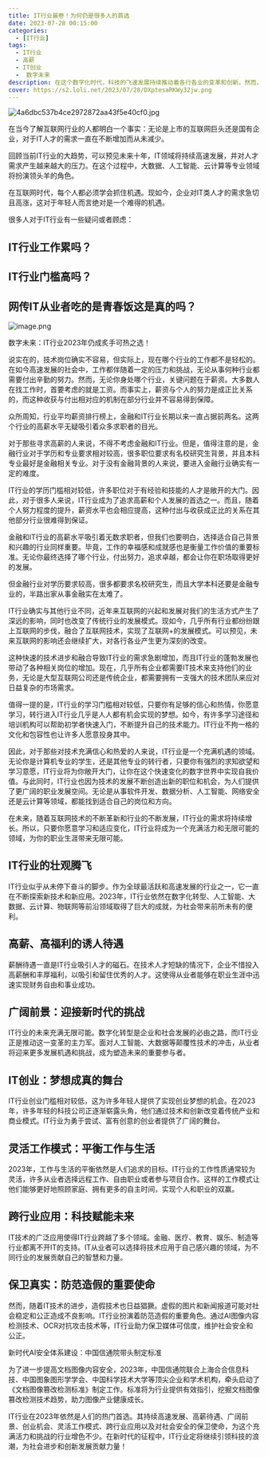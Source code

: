 ```yaml
---
title: IT行业最卷！为何仍是很多人的首选
date: 2023-07-28 00:15:00
categories:
  - [IT行业]
tags:
  - IT行业
  - 高薪
  - IT创业
  -  数字未来
description: 在这个数字化时代，科技的飞速发展持续推动着各行各业的变革和创新。然而，在众多瞩目的行业中，IT行业依然是人们心中最卷的首选。让我们一同探索IT行业持续火爆的原因和其在2023年的迷人魅力。
cover: https://s2.loli.net/2023/07/28/DXptesaRKWy32jw.png
---
```

![4a6dbc537b4ce2972872aa43f5e40cf0.jpg](https://s2.loli.net/2023/07/28/Sc9bO4dnqFfa1GI.jpg)

在当今了解互联网行业的人都明白一个事实：无论是上市的互联网巨头还是国有企业，对于IT人才的需求一直在不断增加而从未减少。

回顾当前IT行业的大趋势，可以预见未来十年，IT领域将持续高速发展，并对人才需求产生越来越大的压力。在这个过程中，大数据、人工智能、云计算等专业领域将扮演领头羊的角色。

在互联网时代，每个人都必须学会抓住机遇。现如今，企业对IT类人才的需求急切且高涨，这对于年轻人而言绝对是一个难得的机遇。

很多人对于IT行业有一些疑问或者顾虑：

## IT行业工作累吗？

## IT行业门槛高吗？

## 网传IT从业者吃的是青春饭这是真的吗？

![image.png](https://s2.loli.net/2023/07/28/jBGHY48sZg5xWyD.png)

 数字未来：IT行业2023年仍成炙手可热之选！

说实在的，技术岗位确实不容易，但实际上，现在哪个行业的工作都不是轻松的。在如今高速发展的社会中，工作都伴随着一定的压力和挑战，无论从事何种行业都需要付出辛勤的努力。然而，无论你身处哪个行业，关键问题在于薪资。大多数人在找工作时，首要考虑的就是工资。而事实上，薪资与个人的努力是成正比关系的，而这种收获与付出相对应的机制在部分行业并不容易得到保障。

众所周知，行业平均薪资排行榜上，金融和IT行业长期以来一直占据前两名。这两个行业的高薪水平无疑吸引着众多求职者的目光。

对于那些寻求高薪的人来说，不得不考虑金融和IT行业。但是，值得注意的是，金融行业对于学历和专业要求相对较高，很多职位要求有名校研究生背景，并且本科专业最好是金融相关专业。对于没有金融背景的人来说，要进入金融行业确实有一定的难度。

IT行业的学历门槛相对较低，许多职位对于有经验和技能的人才是敞开的大门。因此，对于很多人来说，IT行业成为了追求高薪和个人发展的首选之一。而且，随着个人努力程度的提升，薪资水平也会相应提高，这种付出与收获成正比的关系在其他部分行业很难得到保证。

金融和IT行业的高薪水平吸引着无数求职者，但我们也要明白，选择适合自己背景和兴趣的行业同样重要。毕竟，工作的幸福感和成就感也是衡量工作价值的重要标准。无论你最终选择了哪个行业，付出努力，追求卓越，都会让你在职场取得更好的发展。

但金融行业对学历要求较高，很多都要求名校研究生，而且大学本科还要是金融专业的，半路出家从事金融实在太难了。


IT行业确实与其他行业不同，近年来互联网的兴起和发展对我们的生活方式产生了深远的影响，同时也改变了传统行业的发展模式。现如今，几乎所有行业都纷纷跟上互联网的步伐，融合了互联网技术，实现了互联网+的发展模式。可以预见，未来互联网的影响还会继续扩大，对各行各业产生更为深刻的改变。

这种快速的技术进步和融合导致IT行业的需求急剧增加，而且IT行业的蓬勃发展也带动了各种相关岗位的增加。现在，几乎所有企业都需要IT技术来支持他们的业务，无论是大型互联网公司还是传统企业，都需要拥有一支强大的技术团队来应对日益复杂的市场需求。

值得一提的是，IT行业的学习门槛相对较低，只要你有足够的信心和热情，你愿意学习，转行进入IT行业几乎是人人都有机会实现的梦想。如今，有许多学习途径和培训机构可以帮助初学者快速入门，不断提升自己的技术能力。IT行业不拘一格的文化和包容性也让许多人愿意投身其中。

因此，对于那些对技术充满信心和热爱的人来说，IT行业是一个充满机遇的领域。无论你是计算机专业的学生，还是其他专业的转行者，只要你有强烈的求知欲望和学习意愿，IT行业将为你敞开大门，让你在这个快速变化的数字世界中实现自我价值。与此同时，IT行业也因为技术的发展不断创造出新的职位和机会，为人们提供了更广阔的职业发展空间。无论是从事软件开发、数据分析、人工智能、网络安全还是云计算等领域，都能找到适合自己的岗位和方向。

在未来，随着互联网技术的不断革新和行业的不断发展，IT行业的需求将持续增长。所以，只要你愿意学习和适应变化，IT行业将成为一个充满活力和无限可能的领域，为你的职业生涯带来无限可能。

## IT行业的壮观腾飞

IT行业似乎从未停下奋斗的脚步。作为全球最活跃和高速发展的行业之一，它一直在不断探索新技术和新应用。2023年，IT行业依然在数字化转型、人工智能、大数据、云计算、物联网等前沿领域取得了巨大的成就，为社会带来前所未有的便利。

## 高薪、高福利的诱人待遇

薪酬待遇一直是IT行业吸引人才的磁石。在技术人才短缺的情况下，企业不惜投入高薪酬和丰厚福利，以吸引和留住优秀的人才。这使得从业者能够在职业生涯中迅速实现财务自由和事业成功。

## 广阔前景：迎接新时代的挑战

IT行业的未来充满无限可能。数字化转型是企业和社会发展的必由之路，而IT行业正是推动这一变革的主力军。面对人工智能、大数据等颠覆性技术的冲击，从业者将迎来更多发展机遇和挑战，成为塑造未来的重要参与者。

## IT创业：梦想成真的舞台

IT行业创业门槛相对较低，这为许多年轻人提供了实现创业梦想的机会。在2023年，许多年轻的科技公司正逐渐崭露头角，他们通过技术和创新改变着传统产业和商业模式。IT行业为勇于尝试、富有创意的创业者提供了广阔的舞台。

## 灵活工作模式：平衡工作与生活

2023年，工作与生活的平衡依然是人们追求的目标。IT行业的工作性质通常较为灵活，许多从业者选择远程工作、自由职业或者参与项目合作。这样的工作模式让他们能够更好地照顾家庭、拥有更多的自主时间，实现个人和职业的双赢。

## 跨行业应用：科技赋能未来

IT技术的广泛应用使得IT行业跨越了多个领域。金融、医疗、教育、娱乐、制造等行业都离不开IT的支持。IT从业者可以选择将技术应用于自己感兴趣的领域，为不同行业的发展贡献自己的智慧和力量。

## 保卫真实：防范造假的重要使命

然而，随着IT技术的进步，造假技术也日益猖獗。虚假的图片和新闻报道可能对社会稳定和公正造成不良影响。IT行业扮演着防范造假的重要角色。通过AI图像内容检测技术、OCR对抗攻击技术等，IT行业助力保卫媒体可信度，维护社会安全和公正。

新时代AI安全体系建设：中国信通院带头制定标准

为了进一步提高文档图像内容安全，2023年，中国信通院联合上海合合信息科技、中国图象图形学学会、中国科学技术大学等顶尖企业和学术机构，牵头启动了《文档图像篡改检测标准》制定工作。标准将为行业提供有效指引，挖掘文档图像篡改检测技术趋势，助力图像产业健康成长。

IT行业在2023年依然是人们的热门首选。其持续高速发展、高薪待遇、广阔前景、创业机会、灵活工作模式、跨行业应用以及对社会安全的保卫使命，为这个充满活力和挑战的行业增色不少。在新时代的征程中，IT行业定将继续引领科技的浪潮，为社会进步和创新发展贡献力量！

